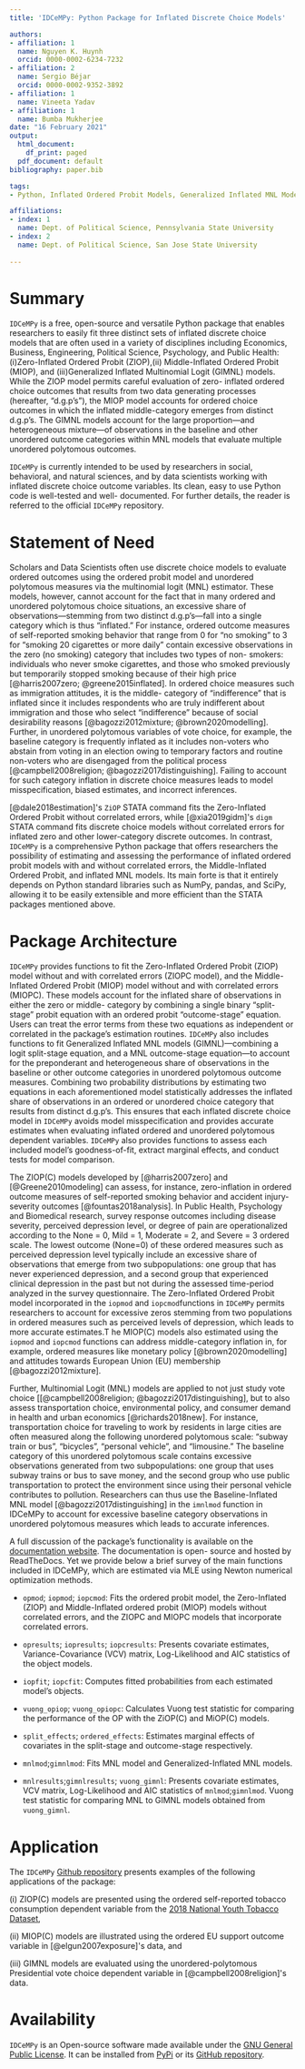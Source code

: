 ```yaml
---
title: 'IDCeMPy: Python Package for Inflated Discrete Choice Models'

authors:
- affiliation: 1
  name: Nguyen K. Huynh
  orcid: 0000-0002-6234-7232
- affiliation: 2
  name: Sergio Béjar
  orcid: 0000-0002-9352-3892
- affiliation: 1
  name: Vineeta Yadav
- affiliation: 1
  name: Bumba Mukherjee
date: "16 February 2021"
output:
  html_document:
    df_print: paged
  pdf_document: default
bibliography: paper.bib

tags:
- Python, Inflated Ordered Probit Models, Generalized Inflated MNL Models

affiliations:
- index: 1
  name: Dept. of Political Science, Pennsylvania State University
- index: 2
  name: Dept. of Political Science, San Jose State University
  
---
```

# Summary
`IDCeMPy` is a free, open-source and versatile Python package that enables
researchers to easily fit three distinct sets of inflated discrete choice models that
are often used in a variety of disciplines including Economics, Business, Engineering, Political
Science, Psychology, and Public Health: (i)Zero-Inflated Ordered Probit (ZIOP),(ii)
Middle-Inflated Ordered Probit (MIOP), and (iii)Generalized Inflated Multinomial
Logit (GIMNL) models. While the ZIOP model permits careful evaluation of zero-
inflated ordered choice outcomes that results from two data generating
processes (hereafter, “d.g.p’s”), the MIOP model accounts for ordered choice
outcomes in which the inflated middle-category emerges from distinct d.g.p’s.
The GIMNL models account for the large proportion—and heterogeneous
mixture—of observations in the baseline and other unordered outcome
categories within MNL models that evaluate multiple unordered polytomous
outcomes.

`IDCeMPy` is currently intended to be used by researchers in social, behavioral,
and natural sciences, and by data scientists working with inflated discrete choice
outcome variables. Its clean, easy to use Python code is well-tested and well-
documented. For further details, the reader is referred to the official `IDCeMPy`
repository.

# Statement of Need
Scholars and Data Scientists often use discrete choice models to evaluate
ordered outcomes using the ordered probit model and unordered polytomous
measures via the multinomial logit (MNL) estimator. These models, however,
cannot account for the fact that in many ordered and unordered polytomous
choice situations, an excessive share of observations—stemming from two
distinct d.g.p’s—fall into a single category which is thus “inflated.” For instance,
ordered outcome measures of self-reported smoking behavior that range from 0
for “no smoking” to 3 for “smoking 20 cigarettes or more daily” contain excessive
observations in the zero (no smoking) category that includes two types of non-
smokers: individuals who never smoke cigarettes, and those who smoked
previously but temporarily stopped smoking because of their high price
[@harris2007zero; @greene2015inflated].
In ordered choice measures such as immigration attitudes, it is the middle-
category of “indifference” that is inflated since it includes respondents who are
truly indifferent about immigration and those who select “indifference” because of
social desirability reasons [@bagozzi2012mixture; @brown2020modelling].
Further, in unordered polytomous variables of vote choice, for example, the
baseline category is frequently inflated as it includes non-voters who abstain from
voting in an election owing to temporary factors and routine non-voters who are 
disengaged from the political process [@campbell2008religion; @bagozzi2017distinguishing]. 
Failing to account for such category inflation in
discrete choice measures leads to model misspecification, biased estimates, and
incorrect inferences.

[@dale2018estimation]'s `ZiOP` STATA command fits the Zero-Inflated Ordered
Probit without correlated errors, while [@xia2019gidm]'s `digm` STATA command
fits discrete choice models without correlated errors for inflated zero and other
lower-category discrete outcomes. In contrast, `IDCeMPy` is a comprehensive
Python package that offers researchers the possibility of estimating and
assessing the performance of inflated ordered probit models with and without
correlated errors, the Middle-Inflated Ordered Probit, and inflated MNL models.
Its main forte is that it entirely depends on Python standard libraries such as 
NumPy, pandas, and SciPy, allowing it to be easily extensible and more efficient 
than the STATA packages mentioned above.

# Package Architecture
`IDCeMPy` provides functions to fit the Zero-Inflated Ordered Probit (ZIOP) model
without and with correlated errors (ZIOPC model), and the Middle-Inflated
Ordered Probit (MIOP) model without and with correlated errors (MIOPC). These
models account for the inflated share of observations in either the zero or middle-
category by combining a single binary “split-stage” probit equation with an
ordered probit “outcome-stage” equation. Users can treat the error terms from
these two equations as independent or correlated in the package’s estimation
routines. `IDCeMPy` also includes functions to fit Generalized Inflated MNL models
(GIMNL)—combining a logit split-stage equation, and a MNL outcome-stage
equation—to account for the preponderant and heterogeneous share of
observations in the baseline or other outcome categories in unordered
polytomous outcome measures. Combining two probability distributions by
estimating two equations in each aforementioned model statistically addresses
the inflated share of observations in an ordered or unordered choice category
that results from distinct d.g.p’s. This ensures that each inflated discrete choice
model in `IDCeMPy` avoids model misspecification and provides accurate estimates
when evaluating inflated ordered and unordered polytomous dependent
variables. `IDCeMPy` also provides functions to assess each included model’s
goodness-of-fit, extract marginal effects, and conduct tests for model
comparison. 

The ZIOP(C) models developed by [@harris2007zero] and
[@Greene2010modeling] can assess, for instance, zero-inflation in ordered outcome
measures of self-reported smoking behavior and accident injury-severity
outcomes [@fountas2018analysis]. In Public Health, Psychology and Biomedical
research, survey response outcomes including disease severity, perceived
depression level, or degree of pain are operationalized according to the None =
0, Mild = 1, Moderate = 2, and Severe = 3 ordered scale. The lowest outcome
(None=0) of these ordered measures such as perceived depression level
typically include an excessive share of observations that emerge from two
subpopulations: one group that has never experienced depression, and a second
group that experienced clinical depression in the past but not during the
assessed time-period analyzed in the survey questionnaire. The Zero-Inflated Ordered 
Probit model incorporated in the `iopmod` and `iopcmod`functions in `IDCeMPy`
permits researchers to account for excessive zeros stemming from two
populations in ordered measures such as perceived levels of depression, 
which leads to more accurate estimates.T he MIOP(C) models also estimated using the `iopmod` and `iopcmod` functions
can address middle-category inflation in, for example,
ordered measures like monetary policy [@brown2020modelling] and attitudes
towards European Union (EU) membership [@bagozzi2012mixture].

Further, Multinomial Logit (MNL) models are applied to not just study vote choice
[[@campbell2008religion; @bagozzi2017distinguishing], but to also assess
transportation choice, environmental policy, and consumer demand in health and
urban economics [@richards2018new]. For instance, transportation choice for
traveling to work by residents in large cities are often measured along the
following unordered polytomous scale: “subway train or bus”, “bicycles”,
“personal vehicle”, and “limousine.” The baseline category of this unordered
polytomous scale contains excessive observations generated from two
subpopulations: one group that uses subway trains or bus to save money, and
the second group who use public transportation to protect the environment since
using their personal vehicle contributes to pollution. Researchers can thus use 
the Baseline-Inflated MNL model [@bagozzi2017distinguishing] in the `imnlmod` 
function in IDCeMPy to account for excessive baseline category observations in unordered
polytomous measures which leads to accurate inferences.

A full discussion of the package’s functionality is available on the [documentation
website](https://idcempy.readthedocs.io/en/latest/). The documentation is open-
source and hosted by ReadTheDocs. Yet we provide below a brief survey of the
main functions included in IDCeMPy, which are estimated via MLE using Newton
numerical optimization methods.

* `opmod`; `iopmod`; `iopcmod`: Fits the ordered probit model, the Zero-Inflated (ZIOP) and Middle-Inflated ordered probit (MIOP) models without correlated errors, and the ZIOPC and MIOPC models that incorporate correlated errors.

* `opresults`; `iopresults`; `iopcresults`: Presents covariate estimates, Variance-Covariance (VCV) matrix, Log-Likelihood and AIC statistics of the object models.

* `iopfit`; `iopcfit`: Computes fitted probabilities from each estimated model’s objects.

* `vuong_opiop`; `vuong_opiopc`: Calculates Vuong test statistic for comparing the performance of the OP with the ZiOP(C) and MiOP(C) models.

* `split_effects`; `ordered_effects`: Estimates marginal effects of covariates in the split-stage and outcome-stage respectively. 

* `mnlmod`;`gimnlmod`: Fits MNL model and Generalized-Inflated MNL models.

* `mnlresults`;`gimnlresults`; `vuong_gimnl`: Presents covariate estimates, VCV matrix, Log-Likelihood and AIC statistics of `mnlmod`;`gimnlmod`. Vuong test statistic for comparing MNL to GIMNL models obtained from `vuong_gimnl`. 

# Application

The `IDCeMPy` [Github repository](https://github.com/hknd23/idcempy) presents
examples of the following applications of the package:

(i) ZIOP(C) models are presented using the ordered self-reported
tobacco consumption dependent variable from the [2018 National
Youth Tobacco Dataset](https://www.cdc.gov/tobacco/data_statistics/surveys/nyts/index.htm),

(ii) MIOP(C) models are illustrated using the ordered EU support
outcome variable in [@elgun2007exposure]'s data, and

(iii) GIMNL models are evaluated using the unordered-polytomous Presidential vote choice 
dependent variable in [@campbell2008religion]'s data.

# Availability 
`IDCeMPy` is an Open-source software made available under the [GNU General Public License](https://www.gnu.org/licenses/gpl-3.0). 
It can be installed from [PyPi](https://pypi.org/) or its [GitHub repository](https://github.com/hknd23/idcempy). 








